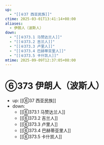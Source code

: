 ```yaml
---
up:
  - "[[⑥37 西亚民族]]"
ctime: 2025-03-01T13:41:14+08:00
aliases:
  - 伊朗人（波斯人）
down:
  - "[[⑥373.1 马赞达兰人]]"
  - "[[⑥373.2 吉兰人]]"
  - "[[⑥373.3 卢里人]]"
  - "[[⑥373.4 巴赫蒂亚里人]]"
  - "[[⑥373.5 卡什凯人]]"
mtime: 2025-09-09T12:37:05+08:00
---
```


# ⑥373 伊朗人（波斯人）

- up: [[⑥37 西亚民族]]
- down:	
	- [[⑥373.1 马赞达兰人]]
	- [[⑥373.2 吉兰人]]
	- [[⑥373.3 卢里人]]
	- [[⑥373.4 巴赫蒂亚里人]]
	- [[⑥373.5 卡什凯人]]
